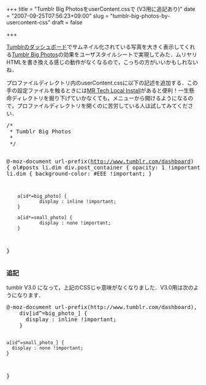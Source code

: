 +++
title = "Tumblr Big PhotosをuserContent.cssで (V3用に追記あり)"
date = "2007-09-25T07:56:23+09:00"
slug = "tumblr-big-photos-by-usercontent-css"
draft = false

+++

<p><a href="http://www.tumblr.com/dashboard" target="_blank">Tumblrのダッシュボード</a>でサムネイル化されている写真を大きく表示してくれる<a href="http://userscripts.org/scripts/show/11677" target="_blank">Tumblr Big Photos</a>の効果をユーザスタイルシートで実現してみた．ムリヤリHTMLを書き換える感じの動作がなくなるので，こっちの方がいいかもしれないね．</p>
<p>プロファイルディレクトリ内のuserContent.cssに以下の記述を追加する．この手の設定ファイルを触るときには<a href="https://addons.mozilla.org/ja/firefox/addon/421" target="_blank">MR Tech Local Install</a>があると便利！一生懸命ディレクトリを掘り下げていかなくても，メニューから開けるようになるので，プロファイルディレクトリを開くのに苦労している人は試してみてください．</p>
<pre>
/*
 * Tumblr Big Photos
 *
 */

@-moz-document url-prefix(http://www.tumblr.com/dashboard) {
        ol#posts li.dim div.post_container {
                opacity: 1 !important;
        }
        ol#posts li.dim {
                background-color: #EEE !important;
        }

        a[id*=big_photo] {
                display : inline !important;
        }

        a[id*=small_photo] {
                display : none !important;
        }
}
</pre>
<h3>追記</h3>
<p>tumblr V3.0 になって，上記のCSSじゃ意味がなくなりました．V3.0用は次のようになります．</p>
<pre>
@-moz-document url-prefix(http://www.tumblr.com/dashboard), url-prefix(http://www.tumblr.com/show) {
    div[id^=big_photo_] {
      display : inline !important;
    }

    a[id^=small_photo_] {
      display : none !important;
    }
}
</pre>
